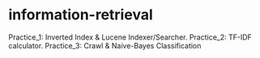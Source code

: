 # information-retrieval
Practice_1: Inverted Index &amp; Lucene Indexer/Searcher.
Practice_2: TF-IDF calculator.
Practice_3: Crawl & Naive-Bayes Classification
